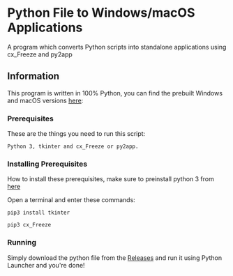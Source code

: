 # Python File to Windows/macOS Applications

A program which converts Python scripts into standalone applications using cx_Freeze and py2app

## Information

This program is written in 100% Python, you can find the prebuilt Windows and macOS versions [here](https://github.com/ShadowStonks/Python-To-Executable):

### Prerequisites

These are the things you need to run this script:

```
Python 3, tkinter and cx_Freeze or py2app.
```

### Installing Prerequisites

How to install these prerequisites, make sure to preinstall python 3 from [here](https://www.python.org/downloads/)

Open a terminal and enter these commands:

```
pip3 install tkinter
```

```
pip3 cx_Freeze
```

### Running

Simply download the python file from the [Releases](https://github.com/ShadowStonks/Discord-Bot/releases/) and run it using Python Launcher and you're done!
